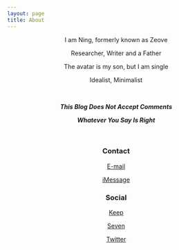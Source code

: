 ```yaml
---
layout: page
title: About
---
```


<center>



I am Ning, formerly known as Zeove

Researcher, Writer and a Father

The avatar is my son, but I am single

Idealist, Minimalist

<br>

***This Blog Does Not Accept Comments***

***Whatever You Say Is Right***

<br>

### Contact

[E-mail](ningyiqin@gmail.com)

[iMessage](nyq@outlook.com)

### Social

[Keep](https://show.gotokeep.com/users/5c334d2c462f1b71448a9247?utm_source=others&utm_medium=web&utm_campaign=client_share&utm_term=5c334d2c462f1b71448a9247&utm_content=users&_uid=5c334d2c462f1b71448a9247)

[Seven](invite.seven.app/rwoz)

[Twitter](https://twitter.com/ningyiqin)